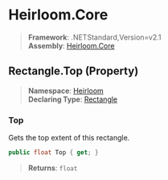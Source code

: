 # Heirloom.Core

> **Framework**: .NETStandard,Version=v2.1  
> **Assembly**: [Heirloom.Core][0]

## Rectangle.Top (Property)

> **Namespace**: [Heirloom][0]  
> **Declaring Type**: [Rectangle][1]

### Top

Gets the top extent of this rectangle.

```cs
public float Top { get; }
```

> **Returns**: `float`

[0]: ../../../Heirloom.Core.md
[1]: ../Rectangle.md
